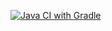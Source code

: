 [![Java CI with Gradle](https://github.com/sergei0111/Reporting/actions/workflows/gradle.yml/badge.svg)](https://github.com/sergei0111/Reporting/actions/workflows/gradle.yml)